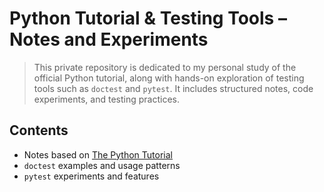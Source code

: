 # Python Tutorial & Testing Tools – Notes and Experiments

> This private repository is dedicated to my personal study of the official Python tutorial, along with hands-on exploration of testing tools such as `doctest` and `pytest`. It includes structured notes, code experiments, and testing practices.

## Contents
- Notes based on [The Python Tutorial](https://docs.python.org/3/tutorial/)
- `doctest` examples and usage patterns
- `pytest` experiments and features
